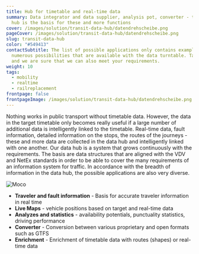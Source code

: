 ```yaml
---
title: Hub for timetable and real-time data
summary: Data integrator and data supplier, analysis pot, converter - the data
  hub is the basis for these and more functions
cover: /images/solution/transit-data-hub/datendrehscheibe.png
pageCover: /images/solution/transit-data-hub/datendrehscheibe.png
slug: transit-data-hub
color: "#549413"
contactSubtitle: The list of possible applications only contains examples of the
  numerous possibilities that are available with the data turntable. Talk to us
  and we are sure that we can also meet your requirements.
weight: 10
tags:
  - mobility
  - realtime
  - railreplacement
frontpage: false
frontpageImage: /images/solution/transit-data-hub/datendrehscheibe.png
---
```

Nothing works in public transport without timetable data. However, the data in the target timetable only becomes really useful if a large number of additional data is intelligently linked to the timetable. Real-time data, fault information, detailed information on the stops, the routes of the journeys - these and more data are collected in the data hub and intelligently linked with one another. Our data hub is a system that grows continuously with the requirements. The basis are data structures that are aligned with the VDV and NetEx standards in order to be able to cover the many requirements of an information system for traffic. In accordance with the breadth of information in the data hub, the possible applications are also very diverse.

![Moco](/images/solution/transit-data-hub/sbb.jpg "Moco")

* **Traveler and fault information**  - Basis for accurate traveler information in real time
* **Live Maps**  - vehicle positions based on target and real-time data
* **Analyzes and statistics**  - availability potentials, punctuality statistics, driving performance
* **Converter**  - Conversion between various proprietary and open formats such as GTFS
* **Enrichment**  - Enrichment of timetable data with routes (shapes) or real-time data